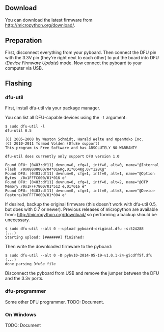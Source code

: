 ## Download

You can download the latest firmware from http://micropython.org/download/.

## Preparation

First, disconnect everything from your pyboard. Then connect the DFU pin with the 3.3V pin (they're right next to each other) to put the board into DFU (*Device Firmware Update*) mode. Now connect the pyboard to your computer via USB.

## Flashing

### dfu-util

First, install dfu-util via your package manager.

You can list all DFU-capable devices using the `-l` argument:

```
$ sudo dfu-util -l
dfu-util 0.5

(C) 2005-2008 by Weston Schmidt, Harald Welte and OpenMoko Inc.
(C) 2010-2011 Tormod Volden (DfuSe support)
This program is Free Software and has ABSOLUTELY NO WARRANTY

dfu-util does currently only support DFU version 1.0

Found DFU: [0483:df11] devnum=0, cfg=1, intf=0, alt=0, name="@Internal Flash  /0x08000000/04*016Kg,01*064Kg,07*128Kg"
Found DFU: [0483:df11] devnum=0, cfg=1, intf=0, alt=1, name="@Option Bytes  /0x1FFFC000/01*016 e"
Found DFU: [0483:df11] devnum=0, cfg=1, intf=0, alt=2, name="@OTP Memory /0x1FFF7800/01*512 e,01*016 e"
Found DFU: [0483:df11] devnum=0, cfg=1, intf=0, alt=3, name="@Device Feature/0xFFFF0000/01*004 e"
```

If desired, backup the original firmware (this doesn't work with dfu-util 0.5, but does with 0.7 or newer).
Previous releases of micropython are available from: http://micropython.org/download/ so performing a backup should be unecessary.

```
$ sudo dfu-util --alt 0 --upload pyboard-original.dfu -s:524288
(...)
Starting upload: [#######] finished!
```

Then write the downloaded firmware to the pyboard:

```
$ sudo dfu-util --alt 0 -D pybv10-2014-05-19-v1.0.1-24-g5cdff5f.dfu 
(...)
done parsing DfuSe file
```

Disconnect the pyboard from USB and remove the jumper between the DFU and the 3.3v ports.

### dfu-programmer

Some other DFU programmer. TODO: Document.

### On Windows

TODO: Document